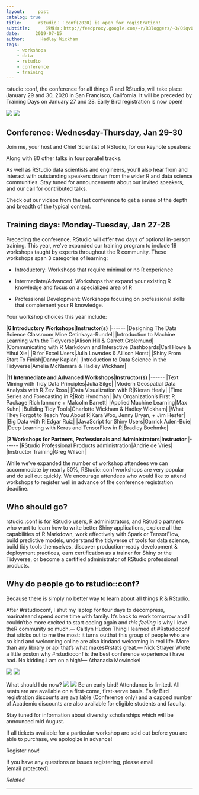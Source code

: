 ```yaml
---
layout:     post
catalog: true
title:      rstudio：：conf(2020) is open for registration!
subtitle:      转载自：http://feedproxy.google.com/~r/RBloggers/~3/OiqvOYfNDG8/
date:      2019-07-15
author:      Hadley Wickham
tags:
    - workshops
    - data
    - rstudio
    - conference
    - training
---
```






rstudio::conf, the conference for all things R and RStudio, will take place January 29 and 30, 2020 in San Francisco, California. It will be preceded by Training Days on January 27 and 28. Early Bird registration is now open!

![](https://i1.wp.com/blog.rstudio.com/2019/07/15/rstudio-conf-2020/header.jpg?w=456&is-pending-load=1#038;ssl=1)
![](https://i1.wp.com/blog.rstudio.com/2019/07/15/rstudio-conf-2020/header.jpg?w=456&ssl=1)


## Conference: Wednesday-Thursday, Jan 29-30

Join me, your host and Chief Scientist of RStudio, for our keynote speakers:

Along with 80 other talks in four parallel tracks.

As well as RStudio data scientists and engineers, you’ll also hear from and interact with outstanding speakers drawn from the wider R and data science communities. Stay tuned for announcements about our invited speakers, and our call for contributed talks.

Check out our videos from the last conference to get a sense of the depth and breadth of the typical content.

## Training days: Monday-Tuesday, Jan 27-28

Preceding the conference, RStudio will offer two days of optional in-person training. This year, we’ve expanded our training program to include 19 workshops taught by experts throughout the R community. These workshops span 3 categories of learning:

- Introductory: Workshops that require minimal or no R experience

- Intermediate/Advanced: Workshops that expand your existing R knowledge and focus on a specialized area of R

- Professional Development: Workshops focusing on professional skills that complement your R knowledge.


Your workshop choices this year include:

|**6 Introductory Workshops**|**Instructor(s)**
|------
|Designing The Data Science Classroom|Mine Cetinkaya-Rundel|
|Introduction to Machine Learning with the Tidyverse|Alison Hill & Garrett Grolemund|
|Communicating with R Markdown and Interactive Dashboards|Carl Howe & Yihui Xie|
|R for Excel Users|Julia Lowndes & Allison Horst|
|Shiny From Start To Finish|Danny Kaplan|
|Introduction to Data Science in the Tidyverse|Amelia McNamara & Hadley Wickham|

|**11 Intermediate and Advanced Workshops**|**Instructor(s)**
|------
|Text Mining with Tidy Data Principles|Julia Silge|
|Modern Geospatial Data Analysis with R|Zev Ross|
|Data Visualization with R|Kieran Healy|
|Time Series and Forecasting in R|Rob Hyndman|
|My Organization’s First R Package|Rich Iannone + Malcolm Barrett|
|Applied Machine Learning|Max Kuhn|
|Building Tidy Tools|Charlotte Wickham & Hadley Wickham|
|What They Forgot to Teach You About R|Kara Woo, Jenny Bryan, + Jim Hester|
|Big Data with R|Edgar Ruiz|
|JavaScript for Shiny Users|Garrick Aden-Buie|
|Deep Learning with Keras and TensorFlow in R|Bradley Boehmke|

|**2 Workshops for Partners, Professionals and Administrators**|**Instructor**
|------
|RStudio Professional Products administration|Andrie de Vries|
|Instructor Training|Greg Wilson|

While we’ve expanded the number of workshop attendees we can accommodate by nearly 50%, RStudio::conf workshops are very popular and do sell out quickly. We encourage attendees who would like to attend workshops to register well in advance of the conference registration deadline.

## Who should go?

rstudio::conf is for RStudio users, R administrators, and RStudio partners who want to learn how to write better Shiny applications, explore all the capabilities of R Markdown, work effectively with Spark or TensorFlow, build predictive models, understand the tidyverse of tools for data science, build tidy tools themselves, discover production-ready development & deployment practices, earn certification as a trainer for Shiny or the Tidyverse, or become a certified administrator of RStudio professional products.

## Why do people go to rstudio::conf?

Because there is simply no better way to learn about all things R & RStudio.

> 
After #rstudioconf, I shut my laptop for four days to decompress, marinateand spend some time with family. It’s back to work tomorrow and I couldn’tbe more excited to start coding again and *this feeling* is why I love theR community so much.— Caitlyn Hudon
Thing I learned at #Rstudioconf that sticks out to me the most: it turns outthat this group of people who are so kind and welcoming online are also kindand welcoming in real life. More than any library or api that’s what makes#rstats great.— Nick Strayer
Wrote a little poston why #rstudioconf is the best conference experience i have had. No kidding.I am on a high!— Athanasia Mowinckel






![](https://fast.wistia.com/embed/medias/rz2ehf04zi/swatch?is-pending-load=1)
![](https://fast.wistia.com/embed/medias/rz2ehf04zi/swatch)




What should I do now?
![](https://i1.wp.com/blog.rstudio.com/2019/07/15/rstudio-conf-2020/early-bird.png?w=200&is-pending-load=1#038;ssl=1)
![](https://i1.wp.com/blog.rstudio.com/2019/07/15/rstudio-conf-2020/early-bird.png?w=200&ssl=1)
Be an early bird! Attendance is limited. All seats are are available on a first-come, first-serve basis. Early Bird registration discounts are available (Conference only) and a capped number of Academic discounts are also available for eligible students and faculty.

Stay tuned for information about diversity scholarships which will be announced mid August.

If all tickets available for a particular workshop are sold out before you are able to purchase, we apologize in advance!

Register now!

If you have any questions or issues registering, please email [email protected].


*Related*







---
